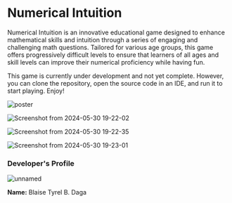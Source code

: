 
# Numerical Intuition

Numerical Intuition is an innovative educational game designed to enhance mathematical skills and intuition through a series of engaging and challenging math questions. Tailored for various age groups, this game offers progressively difficult levels to ensure that learners of all ages and skill levels can improve their numerical proficiency while having fun.

This game is currently under development and not yet complete. However, you can clone the repository, open the source code in an IDE, and run it to start playing. Enjoy!

![poster](https://github.com/BlaiseTyrel/Numerical_Intuition/assets/157566678/b4248af7-d91b-4d6b-bf5f-fe994247a000)

![Screenshot from 2024-05-30 19-22-02](https://github.com/BlaiseTyrel/Numerical_Intuition/assets/157566678/22236fb8-5342-42b4-8fee-ed4312bc0739)

![Screenshot from 2024-05-30 19-22-35](https://github.com/BlaiseTyrel/Numerical_Intuition/assets/157566678/7ae1759e-d2f1-4204-8f2b-37771b67515b)

![Screenshot from 2024-05-30 19-23-01](https://github.com/BlaiseTyrel/Numerical_Intuition/assets/157566678/26395569-c344-4061-a4a9-4c95a7461c8d)

 <h3>Developer's Profile</h3>

![unnamed](https://github.com/BlaiseTyrel/Numerical_Intuition/assets/157566678/00c71a6f-db4a-4fcf-9e06-ee400b7dcef2)

   <p><strong>Name:</strong> Blaise Tyrel B. Daga </p>
